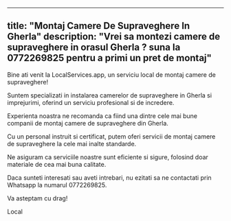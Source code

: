 
---
title: "Montaj Camere De Supraveghere In Gherla"
description: "Vrei sa montezi camere de supraveghere in orasul Gherla ? suna la 0772269825 pentru a primi un pret de montaj"
---


Bine ati venit la LocalServices.app, un serviciu local de montaj camere de supraveghere! 

Suntem specializati in instalarea camerelor de supraveghere in Gherla si imprejurimi, oferind un serviciu profesional si de incredere. 

Experienta noastra ne recomanda ca fiind una dintre cele mai bune companii de montaj camere de supraveghere din Gherla. 

Cu un personal instruit si certificat, putem oferi servicii de montaj camere de supraveghere la cele mai inalte standarde. 

Ne asiguram ca serviciile noastre sunt eficiente si sigure, folosind doar materiale de cea mai buna calitate. 

Daca sunteti interesati sau aveti intrebari, nu ezitati sa ne contactati prin Whatsapp la numarul 0772269825. 

Va asteptam cu drag! 

Local
